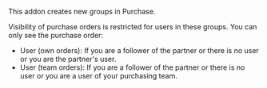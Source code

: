 This addon creates new groups in Purchase.

Visibility of purchase orders is restricted for users in these groups.
You can only see the purchase order:

- User (own orders): If you are a follower of the partner or there is no
  user or you are the partner's user.
- User (team orders): If you are a follower of the partner or there is
  no user or you are a user of your purchasing team.
